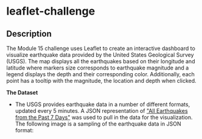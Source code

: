 # leaflet-challenge

## Description
The Module 15 challenge uses Leaflet to create an interactive dashboard to visualize earthquake data provided by the United States Geological Survey (USGS). The map displays all the earthquakes based on their longitude and latitude where markers size corresponds to earthquake magnitude and a legend displays the depth and their corresponding color. Additionally, each point has a tooltip with the magnitude, the location and depth when clicked.

**The Dataset**<br>
* The USGS provides earthquake data in a number of different formats, updated every 5 minutes. A JSON representation of ["All Earthquakes from the Past 7 Days"](https://earthquake.usgs.gov/earthquakes/feed/v1.0/summary/all_week.geojson) was used to pull in the data for the visualization. The following image is a sampling of the earthquake data in JSON format:
